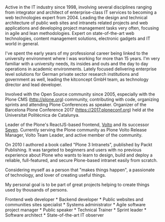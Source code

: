 Active in the IT industry since 1998, involving several disciplines ranging from integrator and architect of enterprise-class IT services to becoming a web technologies expert from 2004. Leading the design and technical architecture of public web sites and intranets related projects and web applications and developing project management tasks very often, focusing in agile and lean methodologies. Expert on state-of-the-art web technologies, content management solutions, electronic gadgets and IT world in general.

I've spent the early years of my professional career being linked to the university environment where I was working for more than 15 years. I'm very familiar with a university needs, its insides and outs and the day to day operations in academic environments. Lately focused delivering enterprise level solutions for German private sector research institutions and government as well, leading the kitconcept GmbH team, as technology director and lead developer.

Involved with the Open Source community since 2005, especially with the Plone CMS (http://plone.org) community, contributing with code, organizing sprints and attending Plone Conferences as speaker. Organizer of the Barcelona Plone Conference 2017 (https://2017.ploneconf.org) held at the Universitat Politècnica de Catalunya.

Leader of the Plone's ReactJS-based frontend, [Volto](https://github.com/plone/volto) and its successor [Seven](https://github.com/plone/volto/tree/seven). Currently serving the Plone community as Plone Volto Release Manager, Volto Team Leader, and active member of the community.

On 2010 I authored a book called "Plone 3 Intranets", published by Packt Publishing. It was targeted to beginners and users with no previous experience about Plone who wants to learn to design, build and deploy a reliable, full-featured, and secure Plone-based intranet easily from scratch.

Considering myself as a person that "makes things happen", a passionate of technology, and lover of creating useful things.

My personal goal is to be part of great projects helping to create things used by thousands of persons.

Frontend web developer * Backend developer * Public websites and communities sites specialist * Systems administrator * Agile software project manager * Public speaker * Technical Trainer * Sprint leader * Software architect * State-of-the-art IT observer

<!--
**sneridagh/sneridagh** is a ✨ _special_ ✨ repository because its `README.md` (this file) appears on your GitHub profile.

Here are some ideas to get you started:

- 🔭 I’m currently working on ...
- 🌱 I’m currently learning ...
- 👯 I’m looking to collaborate on ...
- 🤔 I’m looking for help with ...
- 💬 Ask me about ...
- 📫 How to reach me: ...
- 😄 Pronouns: ...
- ⚡ Fun fact: ...
-->
